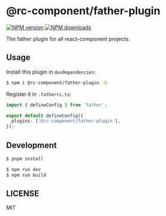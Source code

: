 # @rc-component/father-plugin

[![NPM version](https://img.shields.io/npm/v/@rc-component/father-plugin.svg?style=flat)](https://npmjs.org/package/@rc-component/father-plugin) [![NPM downloads](http://img.shields.io/npm/dm/@rc-component/father-plugin.svg?style=flat)](https://npmjs.org/package/@rc-component/father-plugin)

The father plugin for all react-component projects.

## Usage

Install this plugin in `devDependencies`:

```bash
$ npm i @rc-component/father-plugin -D
```

Register it in `.fatherrc.ts`:

```ts
import { defineConfig } from 'father';

export default defineConfig({
  plugins: ['@rc-component/father-plugin'],
});
```

## Development

```bash
$ pnpm install
```

```bash
$ npm run dev
$ npm run build
```

## LICENSE

MIT
